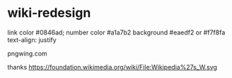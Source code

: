 # wiki-redesign


link color  #0846ad;
number color #a1a7b2
background #eaedf2 or #f7f8fa
text-align: justify

pngwing.com

thanks
https://foundation.wikimedia.org/wiki/File:Wikipedia%27s_W.svg
